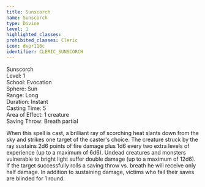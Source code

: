 ```yaml
---
title: Sunscorch
name: Sunscorch
type: Divine
level: 1
highlighted_classes: 
prohibited_classes: Cleric
icon: dvpr116c
identifier: CLERIC_SUNSCORCH
---
```

Sunscorch  
Level: 1  
School: Evocation  
Sphere: Sun  
Range: Long  
Duration: Instant  
Casting Time: 5  
Area of Effect: 1 creature  
Saving Throw: Breath partial  
  
When this spell is cast, a brilliant ray of scorching heat slants down from the sky and strikes one target of the caster's choice. The creature struck by the ray sustains 2d6 points of fire damage plus 1d6 every two extra levels of experience (up to a maximum of 6d6). Undead creatures and monsters vulnerable to bright light suffer double damage (up to a maximum of 12d6). If the target successfully rolls a saving throw vs. breath he will receive only half damage. In addition to sustaining damage, victims who fail their saves are blinded for 1 round.  
